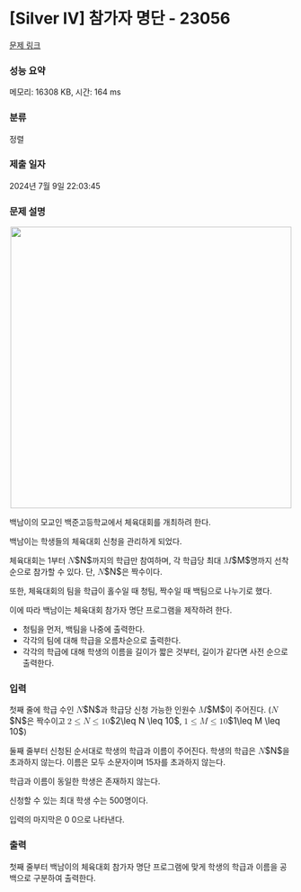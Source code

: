 # [Silver IV] 참가자 명단 - 23056 

[문제 링크](https://www.acmicpc.net/problem/23056) 

### 성능 요약

메모리: 16308 KB, 시간: 164 ms

### 분류

정렬

### 제출 일자

2024년 7월 9일 22:03:45

### 문제 설명

<p style="text-align: center;"><img alt="" src="https://upload.acmicpc.net/a7fed846-80e3-4433-a3eb-c38604373f23/-/preview/" style="height: 500px; width: 500px;"><br>
 </p>

<p>백남이의 모교인 백준고등학교에서 체육대회를 개최하려 한다.</p>

<p>백남이는 학생들의 체육대회 신청을 관리하게 되었다.</p>

<p>체육대회는 1부터 <mjx-container class="MathJax" jax="CHTML" style="font-size: 109%; position: relative;"><mjx-math class="MJX-TEX" aria-hidden="true"><mjx-mi class="mjx-i"><mjx-c class="mjx-c1D441 TEX-I"></mjx-c></mjx-mi></mjx-math><mjx-assistive-mml unselectable="on" display="inline"><math xmlns="http://www.w3.org/1998/Math/MathML"><mi>N</mi></math></mjx-assistive-mml><span aria-hidden="true" class="no-mathjax mjx-copytext">$N$</span></mjx-container>까지의 학급만 참여하며, 각 학급당 최대 <mjx-container class="MathJax" jax="CHTML" style="font-size: 109%; position: relative;"><mjx-math class="MJX-TEX" aria-hidden="true"><mjx-mi class="mjx-i"><mjx-c class="mjx-c1D440 TEX-I"></mjx-c></mjx-mi></mjx-math><mjx-assistive-mml unselectable="on" display="inline"><math xmlns="http://www.w3.org/1998/Math/MathML"><mi>M</mi></math></mjx-assistive-mml><span aria-hidden="true" class="no-mathjax mjx-copytext">$M$</span></mjx-container>명까지 선착순으로 참가할 수 있다. 단, <mjx-container class="MathJax" jax="CHTML" style="font-size: 109%; position: relative;"><mjx-math class="MJX-TEX" aria-hidden="true"><mjx-mi class="mjx-i"><mjx-c class="mjx-c1D441 TEX-I"></mjx-c></mjx-mi></mjx-math><mjx-assistive-mml unselectable="on" display="inline"><math xmlns="http://www.w3.org/1998/Math/MathML"><mi>N</mi></math></mjx-assistive-mml><span aria-hidden="true" class="no-mathjax mjx-copytext">$N$</span></mjx-container>은 짝수이다.</p>

<p>또한, 체육대회의 팀을 학급이 홀수일 때 청팀, 짝수일 때 백팀으로 나누기로 했다.</p>

<p>이에 따라 백남이는 체육대회 참가자 명단 프로그램을 제작하려 한다.</p>

<ul>
	<li>청팀을 먼저, 백팀을 나중에 출력한다.</li>
	<li>각각의 팀에 대해 학급을 오름차순으로 출력한다.</li>
	<li>각각의 학급에 대해 학생의 이름을 길이가 짧은 것부터, 길이가 같다면 사전 순으로 출력한다.</li>
</ul>

### 입력 

 <p>첫째 줄에 학급 수인 <mjx-container class="MathJax" jax="CHTML" style="font-size: 109%; position: relative;"><mjx-math class="MJX-TEX" aria-hidden="true"><mjx-mi class="mjx-i"><mjx-c class="mjx-c1D441 TEX-I"></mjx-c></mjx-mi></mjx-math><mjx-assistive-mml unselectable="on" display="inline"><math xmlns="http://www.w3.org/1998/Math/MathML"><mi>N</mi></math></mjx-assistive-mml><span aria-hidden="true" class="no-mathjax mjx-copytext">$N$</span></mjx-container>과 학급당 신청 가능한 인원수 <mjx-container class="MathJax" jax="CHTML" style="font-size: 109%; position: relative;"><mjx-math class="MJX-TEX" aria-hidden="true"><mjx-mi class="mjx-i"><mjx-c class="mjx-c1D440 TEX-I"></mjx-c></mjx-mi></mjx-math><mjx-assistive-mml unselectable="on" display="inline"><math xmlns="http://www.w3.org/1998/Math/MathML"><mi>M</mi></math></mjx-assistive-mml><span aria-hidden="true" class="no-mathjax mjx-copytext">$M$</span></mjx-container>이 주어진다. (<mjx-container class="MathJax" jax="CHTML" style="font-size: 109%; position: relative;"><mjx-math class="MJX-TEX" aria-hidden="true"><mjx-mi class="mjx-i"><mjx-c class="mjx-c1D441 TEX-I"></mjx-c></mjx-mi></mjx-math><mjx-assistive-mml unselectable="on" display="inline"><math xmlns="http://www.w3.org/1998/Math/MathML"><mi>N</mi></math></mjx-assistive-mml><span aria-hidden="true" class="no-mathjax mjx-copytext">$N$</span></mjx-container>은 짝수이고 <mjx-container class="MathJax" jax="CHTML" style="font-size: 109%; position: relative;"><mjx-math class="MJX-TEX" aria-hidden="true"><mjx-mn class="mjx-n"><mjx-c class="mjx-c32"></mjx-c></mjx-mn><mjx-mo class="mjx-n" space="4"><mjx-c class="mjx-c2264"></mjx-c></mjx-mo><mjx-mi class="mjx-i" space="4"><mjx-c class="mjx-c1D441 TEX-I"></mjx-c></mjx-mi><mjx-mo class="mjx-n" space="4"><mjx-c class="mjx-c2264"></mjx-c></mjx-mo><mjx-mn class="mjx-n" space="4"><mjx-c class="mjx-c31"></mjx-c><mjx-c class="mjx-c30"></mjx-c></mjx-mn></mjx-math><mjx-assistive-mml unselectable="on" display="inline"><math xmlns="http://www.w3.org/1998/Math/MathML"><mn>2</mn><mo>≤</mo><mi>N</mi><mo>≤</mo><mn>10</mn></math></mjx-assistive-mml><span aria-hidden="true" class="no-mathjax mjx-copytext">$2\leq N \leq 10$</span></mjx-container>, <mjx-container class="MathJax" jax="CHTML" style="font-size: 109%; position: relative;"><mjx-math class="MJX-TEX" aria-hidden="true"><mjx-mn class="mjx-n"><mjx-c class="mjx-c31"></mjx-c></mjx-mn><mjx-mo class="mjx-n" space="4"><mjx-c class="mjx-c2264"></mjx-c></mjx-mo><mjx-mi class="mjx-i" space="4"><mjx-c class="mjx-c1D440 TEX-I"></mjx-c></mjx-mi><mjx-mo class="mjx-n" space="4"><mjx-c class="mjx-c2264"></mjx-c></mjx-mo><mjx-mn class="mjx-n" space="4"><mjx-c class="mjx-c31"></mjx-c><mjx-c class="mjx-c30"></mjx-c></mjx-mn></mjx-math><mjx-assistive-mml unselectable="on" display="inline"><math xmlns="http://www.w3.org/1998/Math/MathML"><mn>1</mn><mo>≤</mo><mi>M</mi><mo>≤</mo><mn>10</mn></math></mjx-assistive-mml><span aria-hidden="true" class="no-mathjax mjx-copytext">$1\leq M \leq 10$</span></mjx-container>)</p>

<p>둘째 줄부터 신청된 순서대로 학생의 학급과 이름이 주어진다. 학생의 학급은 <mjx-container class="MathJax" jax="CHTML" style="font-size: 109%; position: relative;"><mjx-math class="MJX-TEX" aria-hidden="true"><mjx-mi class="mjx-i"><mjx-c class="mjx-c1D441 TEX-I"></mjx-c></mjx-mi></mjx-math><mjx-assistive-mml unselectable="on" display="inline"><math xmlns="http://www.w3.org/1998/Math/MathML"><mi>N</mi></math></mjx-assistive-mml><span aria-hidden="true" class="no-mathjax mjx-copytext">$N$</span></mjx-container>을 초과하지 않는다. 이름은 모두 소문자이며 15자를 초과하지 않는다.</p>

<p>학급과 이름이 동일한 학생은 존재하지 않는다.</p>

<p>신청할 수 있는 최대 학생 수는 500명이다.</p>

<p>입력의 마지막은 0 0으로 나타낸다.</p>

### 출력 

 <p>첫째 줄부터 백남이의 체육대회 참가자 명단 프로그램에 맞게 학생의 학급과 이름을 공백으로 구분하여 출력한다.</p>

